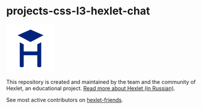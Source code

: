 # projects-css-l3-hexlet-chat

[![Hexlet Ltd. logo](https://raw.githubusercontent.com/Hexlet/assets/master/images/hexlet_logo128.png)](https://hexlet.io?utm_source=github&utm_medium=link&utm_campaign=projects-css-l3-hexlet-chat)

This repository is created and maintained by the team and the community of Hexlet, an educational project. [Read more about Hexlet (in Russian)](https://hexlet.io?utm_source=github&utm_medium=link&utm_campaign=projects-css-l3-hexlet-chat).

See most active contributors on [hexlet-friends](https://friends.hexlet.io/).
